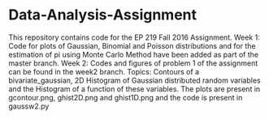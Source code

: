 # Data-Analysis-Assignment
This repository contains code for the EP 219 Fall 2016 Assignment.
Week 1:  Code for plots of Gaussian, Binomial and Poisson distributions and for the estimation of pi using Monte Carlo Method have been added as part of the master branch.
Week 2: Codes and figures of problem 1 of the assignment can be found in the week2 branch. Topics: Contours of a bivariate_gaussian, 2D Histogram of Gaussian distributed random variables and the Histogram of a function of these variables. The plots are present in gcontour.png, ghist2D.png and ghist1D.png and the code is present in gaussw2.py 
